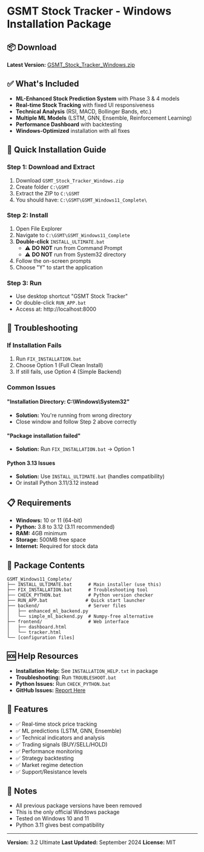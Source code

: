 # GSMT Stock Tracker - Windows Installation Package

## 📦 Download

**Latest Version:** [GSMT_Stock_Tracker_Windows.zip](https://github.com/davidosland-lab/enhanced-global-stock-tracker-frontend/raw/main/GSMT_Stock_Tracker_Windows.zip)

## ✅ What's Included

- **ML-Enhanced Stock Prediction System** with Phase 3 & 4 models
- **Real-time Stock Tracking** with fixed UI responsiveness
- **Technical Analysis** (RSI, MACD, Bollinger Bands, etc.)
- **Multiple ML Models** (LSTM, GNN, Ensemble, Reinforcement Learning)
- **Performance Dashboard** with backtesting
- **Windows-Optimized** installation with all fixes

## 🚀 Quick Installation Guide

### Step 1: Download and Extract
1. Download `GSMT_Stock_Tracker_Windows.zip`
2. Create folder `C:\GSMT`
3. Extract the ZIP to `C:\GSMT`
4. You should have: `C:\GSMT\GSMT_Windows11_Complete\`

### Step 2: Install
1. Open File Explorer
2. Navigate to `C:\GSMT\GSMT_Windows11_Complete`
3. **Double-click** `INSTALL_ULTIMATE.bat`
   - ⚠️ **DO NOT** run from Command Prompt
   - ⚠️ **DO NOT** run from System32 directory
4. Follow the on-screen prompts
5. Choose "Y" to start the application

### Step 3: Run
- Use desktop shortcut "GSMT Stock Tracker"
- Or double-click `RUN_APP.bat`
- Access at: http://localhost:8000

## 🔧 Troubleshooting

### If Installation Fails
1. Run `FIX_INSTALLATION.bat`
2. Choose Option 1 (Full Clean Install)
3. If still fails, use Option 4 (Simple Backend)

### Common Issues

#### "Installation Directory: C:\Windows\System32"
- **Solution:** You're running from wrong directory
- Close window and follow Step 2 above correctly

#### "Package installation failed"
- **Solution:** Run `FIX_INSTALLATION.bat` → Option 1

#### Python 3.13 Issues
- **Solution:** Use `INSTALL_ULTIMATE.bat` (handles compatibility)
- Or install Python 3.11/3.12 instead

## 📋 Requirements

- **Windows:** 10 or 11 (64-bit)
- **Python:** 3.8 to 3.12 (3.11 recommended)
- **RAM:** 4GB minimum
- **Storage:** 500MB free space
- **Internet:** Required for stock data

## 📁 Package Contents

```
GSMT_Windows11_Complete/
├── INSTALL_ULTIMATE.bat      # Main installer (use this)
├── FIX_INSTALLATION.bat      # Troubleshooting tool
├── CHECK_PYTHON.bat          # Python version checker
├── RUN_APP.bat              # Quick start launcher
├── backend/                  # Server files
│   ├── enhanced_ml_backend.py
│   └── simple_ml_backend.py  # Numpy-free alternative
├── frontend/                 # Web interface
│   ├── dashboard.html
│   └── tracker.html
└── [configuration files]
```

## 🆘 Help Resources

- **Installation Help:** See `INSTALLATION_HELP.txt` in package
- **Troubleshooting:** Run `TROUBLESHOOT.bat`
- **Python Issues:** Run `CHECK_PYTHON.bat`
- **GitHub Issues:** [Report Here](https://github.com/davidosland-lab/enhanced-global-stock-tracker-frontend/issues)

## 🎯 Features

- ✅ Real-time stock price tracking
- ✅ ML predictions (LSTM, GNN, Ensemble)
- ✅ Technical indicators and analysis
- ✅ Trading signals (BUY/SELL/HOLD)
- ✅ Performance monitoring
- ✅ Strategy backtesting
- ✅ Market regime detection
- ✅ Support/Resistance levels

## 📝 Notes

- All previous package versions have been removed
- This is the only official Windows package
- Tested on Windows 10 and 11
- Python 3.11 gives best compatibility

---

**Version:** 3.2 Ultimate
**Last Updated:** September 2024
**License:** MIT